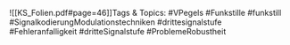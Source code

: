 
![[KS_Folien.pdf#page=46]]Tags & Topics:
   #VPegels
   #Funkstille
   #funkstill
   #SignalkodierungModulationstechniken
   #drittesignalstufe
   #Fehleranfalligkeit
   #dritteSignalstufe
   #ProblemeRobustheit